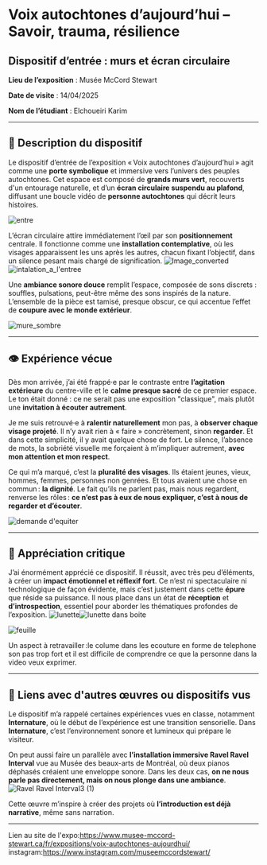 # Voix autochtones d’aujourd’hui – Savoir, trauma, résilience  
## Dispositif d’entrée : murs et écran circulaire  

**Lieu de l’exposition** : Musée McCord Stewart  

**Date de visite** : 14/04/2025 

**Nom de l’étudiant** : Elchoueiri Karim 

---

## 🧠 Description du dispositif
Le dispositif d’entrée de l’exposition « Voix autochtones d’aujourd’hui » agit comme une **porte symbolique** et immersive vers l’univers des peuples autochtones. Cet espace est composé de **grands murs vert**, recouverts d'un entourage naturelle, et d’un **écran circulaire suspendu au plafond**, diffusant une boucle vidéo de **personne autochtones** qui décrit leurs histoires.

![entre](https://github.com/user-attachments/assets/94fd57f2-3db6-42fc-bfc5-6d3b0131f6e3)

L’écran circulaire attire immédiatement l’œil par son **positionnement** centrale. Il fonctionne comme une **installation contemplative**, où les visages apparaissent les uns après les autres, chacun fixant l’objectif, dans un silence pesant mais chargé de signification. 
![Image_converted](https://github.com/user-attachments/assets/f193a3a2-6c33-4456-b8f7-bcde34c6c278)
![intalation_a_l'entree](https://github.com/user-attachments/assets/71889e7f-1968-40e5-99cd-84e961213146)

Une **ambiance sonore douce** remplit l’espace, composée de sons discrets : souffles, pulsations, peut-être même des sons inspirés de la nature. L’ensemble de la pièce est tamisé, presque obscur, ce qui accentue l’effet de **coupure avec le monde extérieur**.

![mure_sombre](https://github.com/user-attachments/assets/5495b8d7-2e0e-4fe2-a522-2f4ee041b89b)

---

## 👁️ Expérience vécue
Dès mon arrivée, j’ai été frappé·e par le contraste entre **l’agitation extérieure** du centre-ville et le **calme presque sacré** de ce premier espace. Le ton était donné : ce ne serait pas une exposition "classique", mais plutôt une **invitation à écouter autrement**.

Je me suis retrouvé·e à **ralentir naturellement** mon pas, à **observer chaque visage projeté**. Il n’y avait rien à « faire » concrètement, sinon **regarder**. Et dans cette simplicité, il y avait quelque chose de fort. Le silence, l’absence de mots, la sobriété visuelle me forçaient à m’impliquer autrement, **avec mon attention et mon respect**.

Ce qui m’a marqué, c’est la **pluralité des visages**. Ils étaient jeunes, vieux, hommes, femmes, personnes non genrées. Et tous avaient une chose en commun : **la dignité**. Le fait qu’ils ne parlent pas, mais nous regardent, renverse les rôles : **ce n’est pas à eux de nous expliquer, c’est à nous de regarder et d’écouter**.

![demande d'equiter](https://github.com/user-attachments/assets/7526f021-9b25-4806-b655-f8ad416b989f)

---

## 💬 Appréciation critique
J’ai énormément apprécié ce dispositif. Il réussit, avec très peu d’éléments, à créer un **impact émotionnel et réflexif fort**. Ce n’est ni spectaculaire ni technologique de façon évidente, mais c’est justement dans cette **épure** que réside sa puissance. Il nous place dans un état de **réception** et **d’introspection**, essentiel pour aborder les thématiques profondes de l’exposition.
![lunette](https://github.com/user-attachments/assets/41196d9c-c9b6-44a9-a46a-636395fb4efe)![lunette dans boite](https://github.com/user-attachments/assets/7fe730df-39f9-4f11-9fdd-947e00f9adc7)

![feuille](https://github.com/user-attachments/assets/2a6dcfbd-ec59-4296-9936-9775f874097c)

Un aspect à retravailler :le colume dans les ecouture en forme de telephone son pas trop fort et il est difficile de comprendre ce que la personne dans la video veux exprimer.

---

## 🔄 Liens avec d'autres œuvres ou dispositifs vus
Le dispositif m’a rappelé certaines expériences vues en classe, notamment **Internature**, où le début de l’expérience est une transition sensorielle. Dans **Internature**, c’est l’environnement sonore et lumineux qui prépare le visiteur.

On peut aussi faire un parallèle avec **l’installation immersive Ravel Ravel Interval** vue au Musée des beaux-arts de Montréal, où deux pianos déphasés créaient une enveloppe sonore. Dans les deux cas, **on ne nous parle pas directement, mais on nous plonge dans une ambiance**.
![ Ravel Ravel Interval3 (1)](https://github.com/user-attachments/assets/d0703c7b-4ac0-466d-ad94-900743707696)

Cette œuvre m’inspire à créer des projets où **l’introduction est déjà narrative**, même sans narration.

---
Lien au site de l'expo:https://www.musee-mccord-stewart.ca/fr/expositions/voix-autochtones-aujourdhui/
instagram:https://www.instagram.com/museemccordstewart/

